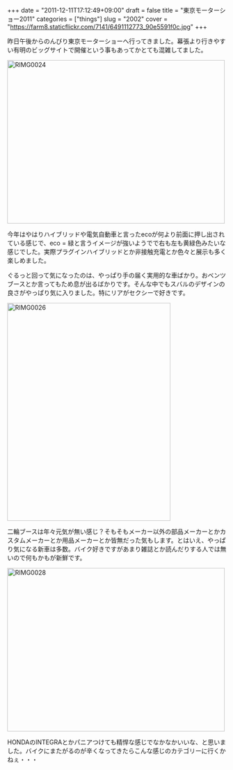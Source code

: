 +++
date = "2011-12-11T17:12:49+09:00"
draft = false
title = "東京モーターショー2011"
categories = ["things"]
slug = "2002"
cover = "https://farm8.staticflickr.com/7141/6491112773_90e5591f0c.jpg"
+++

昨日午後からのんびり東京モーターショーへ行ってきました。幕張より行きやすい有明のビッグサイトで開催という事もあってかとても混雑してました。

<a href="https://www.flickr.com/photos/keruru/6491112773/" title="RIMG0024 by けるる, on Flickr"><img src="https://farm8.staticflickr.com/7141/6491112773_90e5591f0c.jpg" width="500" height="375" alt="RIMG0024"/></a>

今年はやはりハイブリッドや電気自動車と言ったecoが何より前面に押し出されている感じで、eco = 緑と言うイメージが強いようでで右も左も黄緑色みたいな感じでした。実際プラグインハイブリッドとか非接触充電とか色々と展示も多く楽しめました。

ぐるっと回って気になったのは、やっぱり手の届く実用的な車ばかり。おベンツブースとか言ってもため息が出るばかりです。そんな中でもスバルのデザインの良さがやっぱり気に入りました。特にリアがセクシーで好きです。

<a href="https://www.flickr.com/photos/keruru/6491113419/" title="RIMG0026 by けるる, on Flickr"><img src="https://farm8.staticflickr.com/7001/6491113419_b3b81b1036.jpg" width="375" height="500" alt="RIMG0026"/></a>

二輪ブースは年々元気が無い感じ？そもそもメーカー以外の部品メーカーとかカスタムメーカーとか用品メーカーとか皆無だった気もします。とはいえ、やっぱり気になる新車は多数。バイク好きですがあまり雑誌とか読んだりする人では無いので何もかもが新鮮です。

<a href="https://www.flickr.com/photos/keruru/6491114027/" title="RIMG0028 by けるる, on Flickr"><img src="https://farm8.staticflickr.com/7168/6491114027_01cb0824a4.jpg" width="500" height="375" alt="RIMG0028"/></a>

HONDAのINTEGRAとかパニアつけても精悍な感じでなかなかいいな、と思いました。バイクにまたがるのが辛くなってきたらこんな感じのカテゴリーに行くかねぇ・・・
